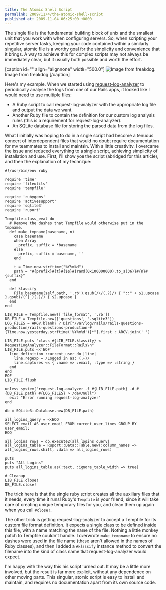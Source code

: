 ```yaml
---
title: The Atomic Shell Script
permalink: 2009/11/4/the-atomic-shell-script
published_at: 2009-11-04 06:25:00 +0000
---
```


The single file is the fundamental building block of unix and the smallest unit that you work with when configuring servers. So, when scripting your repetitive server tasks, keeping your code contained within a similarly singular, atomic file is a worthy goal for the simplicity and convenience that it brings. A way to achieve this for complex scripts may not always be immediately clear, but it usually both possible and worth the effort.

 [caption id="" align="alignnone" width="500.0"] ![Image from freakdog.](163643b2426d.jpg) Image from freakdog.[/caption]

Here's my example. When we started using [request-log-analyzer](http://github.com/wvanbergen/request-log-analyzer/) to periodically analyse the logs from one of our Rails apps, it looked like I would need to use multiple files:

- A Ruby script to call request-log-analyzer with the appropriate log file and output the data we want.
- Another Ruby file to contain the definition for our custom log analysis rules (this is a requirement for request-log-analyzer).
- An SQLite database file for storing the parsed data from the log files.

What I initially was hoping to do in a single script had become a tenuous concert of interdependent files that would no doubt require documentation for my teammates to install and maintain. With a little creativity, I overcame the issue and reduced everything to a single script, achieving simplicity of installation and use. First, I'll show you the script (abridged for this article), and then the explanation of my technique:

```
#!/usr/bin/env ruby

require 'time'
require 'fileutils'
require 'tempfile'

require 'rubygems'
require 'activesupport'
require 'sqlite3'
require 'ruport'

Tempfile.class_eval do
  # Remove the dashes that Tempfile would otherwise put in the tmpname.
  def make_tmpname(basename, n)
    case basename
    when Array
      prefix, suffix = *basename
    else
      prefix, suffix = basename, ''
    end

    t = Time.now.strftime("%Y%m%d")
    path = "#{prefix}#{t}#{$$}#{rand(0x100000000).to_s(36)}#{n}#{suffix}"
  end

  def klassify
    File.basename(self.path, '.rb').gsub(/\/(.?)/) { "::" + $1.upcase }.gsub(/(^|_)(.)/) { $2.upcase }
  end
end

LIB_FILE = Tempfile.new(['file_format', '.rb'])
DB_FILE = Tempfile.new(['questions', '.sqlite3'])
LOG_FILES = ARGV.blank? ? Dir["/var/log/rails/rails-questions-production/rails-questions-production-#{Time.now.yesterday.strftime('%Y%m%d')}*"].first : ARGV.join(' ')

LIB_FILE.puts "class #{LIB_FILE.klassify} < RequestLogAnalyzer::FileFormat::Rails\n"
LIB_FILE.puts <<'EOF'
  line_definition :current_user do |line|
    line.regexp = /Logged in as: (.+)/
    line.captures << { :name => :email, :type => :string }
  end
end
EOF
LIB_FILE.flush

unless system("request-log-analyzer -f #{LIB_FILE.path} -d #{DB_FILE.path} #{LOG_FILES} > /dev/null")
  exit "Error running request-log-analyzer"
end

db = SQLite3::Database.new(DB_FILE.path)

all_logins_query = <<EOQ
SELECT email AS user_email FROM current_user_lines GROUP BY user_email;
EOQ

all_logins_rows = db.execute2(all_logins_query)
all_logins_table = Ruport::Data::Table.new(:column_names => all_logins_rows.shift, :data => all_logins_rows)

puts
puts "All Logins"
puts all_logins_table.as(:text, :ignore_table_width => true)

# Cleanup
LIB_FILE.close!
DB_FILE.close!
```

The trick here is that the single ruby script creates all the auxiliary files that it needs, every time it runs! Ruby's `Tempfile` is your friend, since it will take care of creating unique temporary files for you, and clean them up again when you call `#close!`.

The other trick is getting request-log-analyzer to accept a Tempfile for its custom file format definition. It expects a single class to be defined inside this file, with a name matching the name of the file. Nothing a little monkey patch to Tempfile couldn't handle. I overwrote `make_tempname` to ensure no dashes were used in the file name (these aren't allowed in the names of Ruby classes), and then I added a `#klassify` instance method to convert the filename into the kind of class name that request-log-analyzer would expect.

I'm happy with the way this his script turned out. It may be a little more involved, but the result is far more explicit, without any dependence on other moving parts. This singular, atomic script is easy to install and maintain, and requires no documentation apart from its own source code.

